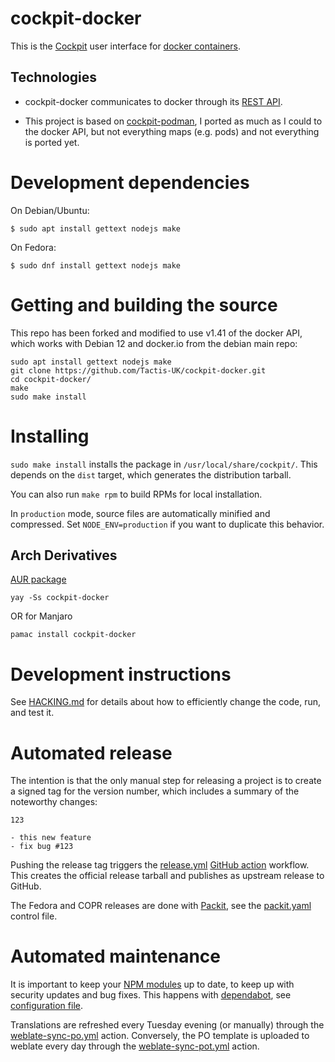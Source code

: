 # cockpit-docker

This is the [Cockpit](https://cockpit-project.org/) user interface for [docker
containers](https://docker.io/). 

## Technologies

 - cockpit-docker communicates to docker through its [REST API](https://docs.docker.com/engine/api/v1.43/).

 - This project is based on [cockpit-podman](https://github.com/cockpit-project/cockpit-podman), I ported as much as I could to the docker API, but not everything maps (e.g. pods) and not everything is ported yet.

# Development dependencies

On Debian/Ubuntu:

    $ sudo apt install gettext nodejs make

On Fedora:

    $ sudo dnf install gettext nodejs make

# Getting and building the source

This repo has been forked and modified to use v1.41 of the docker API, which works with Debian 12 and docker.io from the debian main repo:

```
sudo apt install gettext nodejs make
git clone https://github.com/Tactis-UK/cockpit-docker.git
cd cockpit-docker/
make
sudo make install
```

# Installing

`sudo make install` installs the package in `/usr/local/share/cockpit/`. This depends
on the `dist` target, which generates the distribution tarball.

You can also run `make rpm` to build RPMs for local installation.

In `production` mode, source files are automatically minified and compressed.
Set `NODE_ENV=production` if you want to duplicate this behavior.

## Arch Derivatives
[AUR package](https://aur.archlinux.org/packages/cockpit-docker)

`yay -Ss cockpit-docker`

OR for Manjaro 

`pamac install cockpit-docker`

# Development instructions

See [HACKING.md](./HACKING.md) for details about how to efficiently change the
code, run, and test it.

# Automated release

The intention is that the only manual step for releasing a project is to create
a signed tag for the version number, which includes a summary of the noteworthy
changes:

```
123

- this new feature
- fix bug #123
```

Pushing the release tag triggers the [release.yml](.github/workflows/release.yml)
[GitHub action](https://github.com/features/actions) workflow. This creates the
official release tarball and publishes as upstream release to GitHub.

The Fedora and COPR releases are done with [Packit](https://packit.dev/),
see the [packit.yaml](./packit.yaml) control file.

# Automated maintenance

It is important to keep your [NPM modules](./package.json) up to date, to keep
up with security updates and bug fixes. This happens with
[dependabot](https://github.com/dependabot),
see [configuration file](.github/dependabot.yml).

Translations are refreshed every Tuesday evening (or manually) through the
[weblate-sync-po.yml](.github/workflows/weblate-sync-po.yml) action.
Conversely, the PO template is uploaded to weblate every day through the
[weblate-sync-pot.yml](.github/workflows/weblate-sync-pot.yml) action.
